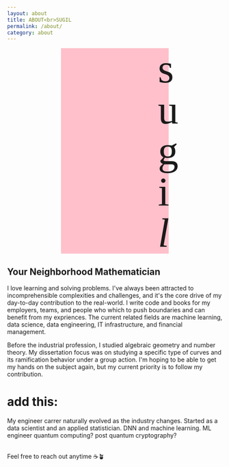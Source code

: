 ```yaml
---
layout: about
title: ABOUT<br>SUGIL
permalink: /about/
category: about
---
```


<div style="position: relative; max-width: 50%; background: lightblue;
margin: 0 auto;
padding: 0;
font-family: 'Merriweather', 'Playfair Display' , 'PT Serif', 'Bitter', Georgia, serif;
font-size: 6rem;
line-height: 1;
">
<div style="width: 10%;
position: relative;
z-index: 5;
text-align: right;
background-image: url('{{ "/assets/img/" | append: page.category | append: "-insert.png" | relative_url }}'); background-repeat: no-repeat;
-webkit-background-clip: text; -webkit-text-fill-color: transparent;
">
<div style="text-align: center;">
a<br>b<br>o<br>u<br>t
</div>
</div>
<div style="width: 100%;
position: absolute;
z-index: 4;
top: 0;
background:
linear-gradient(to right, white 8%, transparent 8%, transparent 92%, white 92%),
url('{{ "/assets/img/" | append: page.category | append: "-insert.png" | relative_url }}'); background-repeat: no-repeat;
color: transparent;
">
-<br>-<br>-<br>-<br>-
</div>
<div style="width: 100%;
background: pink;
position: absolute;
z-index: 5;
top: 0;
left: 0;
background-image: url('{{ "/assets/img/" | append: page.category | append: "-insert.png" | relative_url }}'); background-repeat: no-repeat;
-webkit-background-clip: text; -webkit-text-fill-color: transparent;
">
<div style="width: 10%;
margin-left: auto;
text-align: center;
">
s<br>u<br>g<br>i<br><i>l</i>
</div>
</div>
</div>




## **Your Neighborhood Mathematician**

<span class="br-softer"/>
I love learning and solving problems. I've always been attracted to incomprehensible complexities and challenges, and it's the core drive of my day-to-day contribution to the real-world. I write code and books for my employers, teams, and people who which to push boundaries and can benefit from my expriences. The current related fields are machine learning, data science, data engineering, IT infrastructure, and financial management.

Before the industrial profession, I studied algebraic geometry and number theory. My dissertation focus was on studying a specific type of curves and its ramification behavior under a group action. I'm hoping to be able to get my hands on the subject again, but my current priority is to follow my contribution.











# add this:
My engineer carrer naturally evolved as the industry changes.
Started as a data scientist and an applied statistician.
DNN and machine learning.
ML engineer
quantum computing?
post quantum cryptography?

<br>
Feel free to reach out anytime ☕️🪴
<br>
